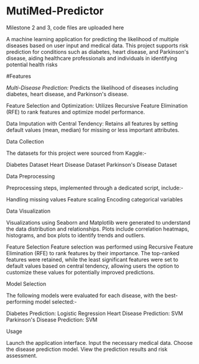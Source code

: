 # MutiMed-Predictor
Milestone 2 and 3, code files are uploaded here


A machine learning application for predicting the likelihood of multiple diseases based on user input and medical data. This project supports risk prediction for conditions such as diabetes, heart disease, and Parkinson's disease, aiding healthcare professionals and individuals in identifying potential health risks

#Features

*Multi-Disease Prediction:* Predicts the likelihood of diseases including diabetes, heart disease, and Parkinson's disease.

Feature Selection and Optimization: Utilizes Recursive Feature Elimination (RFE) to rank features and optimize model performance.

Data Imputation with Central Tendency: Retains all features by setting default values (mean, median) for missing or less important attributes.

Data Collection

The datasets for this project were sourced from Kaggle:-

Diabetes Dataset
Heart Disease Dataset
Parkinson's Disease Dataset

Data Preprocessing

Preprocessing steps, implemented through a dedicated script, include:-

Handling missing values
Feature scaling
Encoding categorical variables



Data Visualization

Visualizations using Seaborn and Matplotlib were generated to understand the data distribution and relationships. Plots include correlation heatmaps, histograms, and box plots to identify trends and outliers.

Feature Selection
Feature selection was performed using Recursive Feature Elimination (RFE) to rank features by their importance. The top-ranked features were retained, while the least significant features were set to default values based on central tendency, allowing users the option to customize these values for potentially improved predictions.




Model Selection

The following models were evaluated for each disease, with the best-performing model selected:-

Diabetes Prediction: Logistic Regression
Heart Disease Prediction: SVM
Parkinson's Disease Prediction: SVM


Usage

Launch the application interface.
Input the necessary medical data.
Choose the disease prediction model.
View the prediction results and risk assessment.


